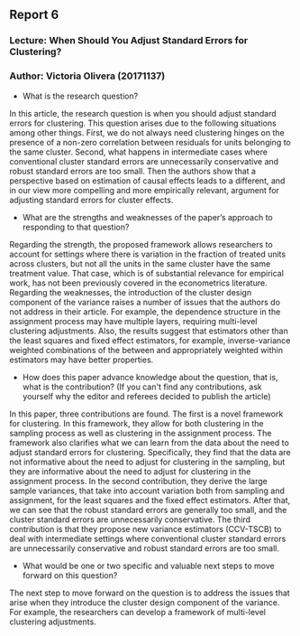 ## Report 6
### Lecture: When Should You Adjust Standard Errors for Clustering?
### Author: Victoria Olivera (20171137)

* What is the research question?

In this article, the research question is when you should adjust standard errors for clustering. This question arises due to the following situations among other things. First, we do not always need clustering hinges on the presence of a non-zero correlation between residuals for units belonging to the same cluster. Second, what happens in intermediate cases where conventional cluster standard errors are unnecessarily conservative and robust standard errors are too small. Then the authors show that a perspective based on estimation of causal effects leads to a different, and in our view more compelling and more empirically relevant, argument for adjusting standard errors for cluster effects.

* What are the strengths and weaknesses of the paper’s approach to responding to that question?

Regarding the strength, the proposed framework allows researchers to account for settings where there is variation in the fraction of treated units across clusters, but not all the units in the same cluster have the same treatment value. That case, which is of substantial relevance for empirical work, has not been previously covered in the econometrics literature. 
Regarding the weaknesses, the introduction of the cluster design component of the variance raises a number of issues that the authors do not address in their article. For example, the dependence structure in the assignment process may have multiple layers, requiring multi-level clustering adjustments. Also, the results suggest that estimators other than the least squares and fixed effect estimators, for example, inverse-variance weighted combinations of the between and appropriately weighted within estimators may have better properties.

* How does this paper advance knowledge about the question, that is, what is the contribution? (If you can't find any contributions, ask yourself why the editor and referees decided to publish the article)

In this paper, three contributions are found. The first is a novel framework for clustering. In this framework, they allow for both clustering in the sampling process as well as clustering in the assignment process. The framework also clarifies what we can learn from the data about the need to adjust standard errors for clustering. Specifically, they find that the data are not informative about the need to adjust for clustering in the sampling, but they are informative about the need to adjust for clustering in the assignment process. In the second contribution, they derive the large sample variances, that take into account variation both from sampling and assignment, for the least squares and the fixed effect estimators. After that, we can see that the robust standard errors are generally too small, and the cluster standard errors are unnecessarily conservative. The third contribution is that they propose new variance estimators (CCV-TSCB) to deal with intermediate settings where conventional cluster standard errors are unnecessarily conservative and robust standard errors are too small.

* What would be one or two specific and valuable next steps to move forward on this question?

The next step to move forward on the question is to address the issues that arise when they introduce the cluster design component of the variance.  For example, the researchers can develop a framework of multi-level clustering adjustments. 



